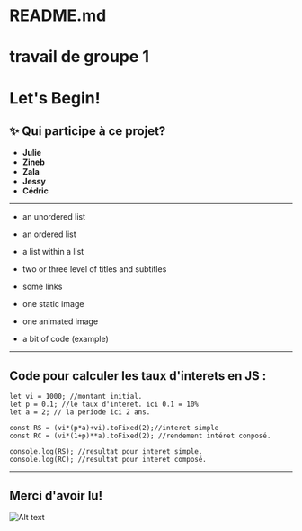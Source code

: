 
# README.md
# travail de groupe 1
# Let's Begin!
## ✨ Qui participe à ce projet?

* **Julie**
* **Zineb**
* **Zala**
* **Jessy**
* **Cédric**
---

* an unordered list

* an ordered list

* a list within a list

* two or three level of titles and subtitles

* some links

* one static image

* one animated image

* a bit of code (example)
---










## Code pour calculer les taux d'interets en JS :
    let vi = 1000; //montant initial.  
    let p = 0.1; //le taux d'interet. ici 0.1 = 10%  
    let a = 2; // la periode ici 2 ans.  

    const RS = (vi*(p*a)+vi).toFixed(2);//interet simple  
    const RC = (vi*(1+p)**a).toFixed(2); //rendement intéret conposé.  

    console.log(RS); //resultat pour interet simple.  
    console.log(RC); //resultat pour interet composé.  
---


































## **Merci d'avoir lu!**
![Alt text](https://github.com/julie1030/README.md/blob/29d77fd56cdb3530d82cbd43a611a4cc9c0ff969/giphy%20(1).gif)

